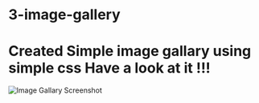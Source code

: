 # 3-image-gallery

<h1>Created Simple image gallary using simple css
Have a look at it !!!</h1>


![Image Gallary Screenshot](./images/demo.gif)